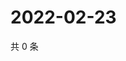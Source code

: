 # 2022-02-23

共 0 条

<!-- BEGIN WEIBO -->
<!-- 最后更新时间 Wed Feb 23 2022 16:14:01 GMT+0800 (China Standard Time) -->

<!-- END WEIBO -->
